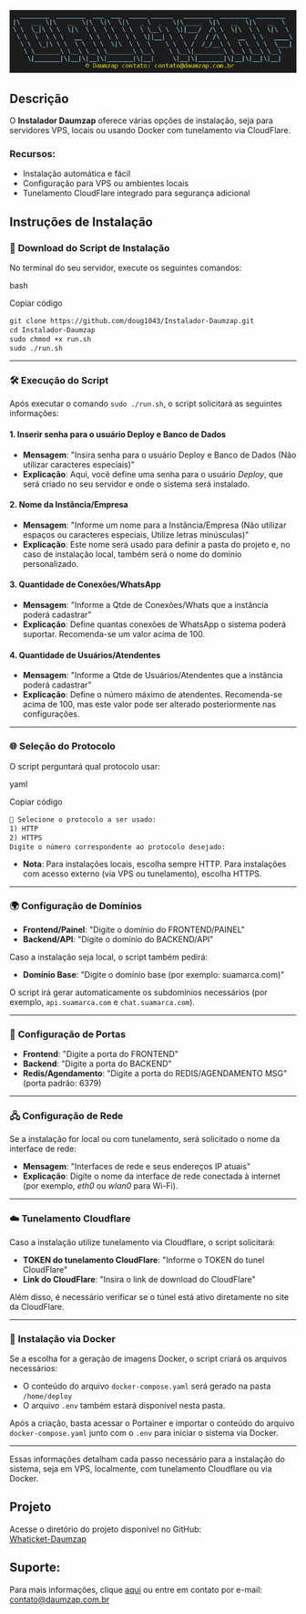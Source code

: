 ![Daumzap](/images/banner.png "Daumzap")

## Descrição

O **Instalador Daumzap** oferece várias opções de instalação, seja para servidores VPS, locais ou usando Docker com tunelamento via CloudFlare.

### Recursos:

- Instalação automática e fácil
- Configuração para VPS ou ambientes locais
- Tunelamento CloudFlare integrado para segurança adicional

## Instruções de Instalação


### 🔽 **Download do Script de Instalação**

No terminal do seu servidor, execute os seguintes comandos:

bash

Copiar código
```
git clone https://github.com/doug1043/Instalador-Daumzap.git
cd Instalador-Daumzap
sudo chmod +x run.sh
sudo ./run.sh
```

----------

### 🛠 **Execução do Script**

Após executar o comando `sudo ./run.sh`, o script solicitará as seguintes informações:

#### 1. **Inserir senha para o usuário Deploy e Banco de Dados**

-   **Mensagem**: "Insira senha para o usuário Deploy e Banco de Dados (Não utilizar caracteres especiais)"
-   **Explicação**: Aqui, você define uma senha para o usuário _Deploy_, que será criado no seu servidor e onde o sistema será instalado.

#### 2. **Nome da Instância/Empresa**

-   **Mensagem**: "Informe um nome para a Instância/Empresa (Não utilizar espaços ou caracteres especiais, Utilize letras minúsculas)"
-   **Explicação**: Este nome será usado para definir a pasta do projeto e, no caso de instalação local, também será o nome do domínio personalizado.

#### 3. **Quantidade de Conexões/WhatsApp**

-   **Mensagem**: "Informe a Qtde de Conexões/Whats que a instância poderá cadastrar"
-   **Explicação**: Define quantas conexões de WhatsApp o sistema poderá suportar. Recomenda-se um valor acima de 100.

#### 4. **Quantidade de Usuários/Atendentes**

-   **Mensagem**: "Informe a Qtde de Usuários/Atendentes que a instância poderá cadastrar"
-   **Explicação**: Define o número máximo de atendentes. Recomenda-se acima de 100, mas este valor pode ser alterado posteriormente nas configurações.

----------

### 🌐 **Seleção do Protocolo**

O script perguntará qual protocolo usar:

yaml

Copiar código
```
🔗 Selecione o protocolo a ser usado:
1) HTTP
2) HTTPS
Digite o número correspondente ao protocolo desejado: 
```

-   **Nota**: Para instalações locais, escolha sempre HTTP. Para instalações com acesso externo (via VPS ou tunelamento), escolha HTTPS.

----------

### 🌍 **Configuração de Domínios**

-   **Frontend/Painel**: "Digite o domínio do FRONTEND/PAINEL"
-   **Backend/API**: "Digite o domínio do BACKEND/API"

Caso a instalação seja local, o script também pedirá:

-   **Domínio Base**: "Digite o domínio base (por exemplo: suamarca.com)"

O script irá gerar automaticamente os subdomínios necessários (por exemplo, `api.suamarca.com` e `chat.suamarca.com`).

----------

### 🔌 **Configuração de Portas**

-   **Frontend**: "Digite a porta do FRONTEND"
-   **Backend**: "Digite a porta do BACKEND"
-   **Redis/Agendamento**: "Digite a porta do REDIS/AGENDAMENTO MSG" (porta padrão: 6379)

----------

### 🖧 **Configuração de Rede**

Se a instalação for local ou com tunelamento, será solicitado o nome da interface de rede:

-   **Mensagem**: "Interfaces de rede e seus endereços IP atuais"
-   **Explicação**: Digite o nome da interface de rede conectada à internet (por exemplo, _eth0_ ou _wlan0_ para Wi-Fi).

----------

### ☁️ **Tunelamento Cloudflare**

Caso a instalação utilize tunelamento via Cloudflare, o script solicitará:

-   **TOKEN do tunelamento CloudFlare**: "Informe o TOKEN do tunel CloudFlare"
-   **Link do CloudFlare**: "Insira o link de download do CloudFlare"

Além disso, é necessário verificar se o túnel está ativo diretamente no site da CloudFlare.

----------

### 🐳 **Instalação via Docker**

Se a escolha for a geração de imagens Docker, o script criará os arquivos necessários:

-   O conteúdo do arquivo `docker-compose.yaml` será gerado na pasta `/home/deploy`
-   O arquivo `.env` também estará disponível nesta pasta.

Após a criação, basta acessar o Portainer e importar o conteúdo do arquivo `docker-compose.yaml` junto com o `.env` para iniciar o sistema via Docker.

----------

Essas informações detalham cada passo necessário para a instalação do sistema, seja em VPS, localmente, com tunelamento Cloudflare ou via Docker.

## Projeto

Acesse o diretório do projeto disponível no GitHub:  
[Whaticket-Daumzap](https://github.com/doug1043/Whaticket-Daumzap)

## Suporte:

Para mais informações, clique [aqui](https://daumzap.com.br "Daumzap") ou entre em contato por e-mail: contato@daumzap.com.br
